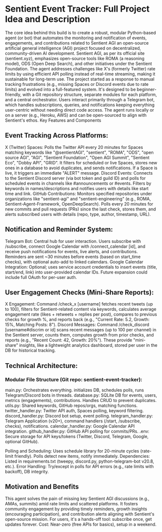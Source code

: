 # Sentient Event Tracker: Full Project Idea and Description

The core idea behind this build is to create a robust, modular Python-based agent (or bot) that automates the monitoring and notification of events, engagements, and contributions related to Sentient AGI an open-source artificial general intelligence (AGI) project focused on decentralized, community-driven AI development. Sentient AGI, as per its official site (sentient.xyz), emphasizes open-source tools like ROMA (a reasoning model), ODS (Open Deep Search), and other initiatives under the Sentient Foundation. The agent addresses challenges like X's (formerly Twitter) rate limits by using efficient API polling instead of real-time streaming, making it sustainable for long-term use.
The project started as a response to manual tracking frustrations (e.g., missing Spaces or Discord events due to rate limits) and evolved into a full-featured system. It's designed to be beginner-friendly, with a Git repository structure, separate modules for each platform, and a central orchestrator. Users interact primarily through a Telegram bot, which handles subscriptions, queries, and notifications keeping everything user-centric without needing direct code access. The agent runs locally or on a server (e.g., Heroku, AWS) and can be open-sourced to align with Sentient's ethos.
Key Features and Components

## Event Tracking Across Platforms:

X (Twitter) Spaces: Polls the Twitter API every 20 minutes for Spaces matching keywords like "@sentientAGI", "sentient", "ROMA", "ODS", "open source AGI", "AGI", "Sentient Foundation", "Open AGI Summit", "Sentient Eco", "Dobby API", "GRID". It filters for scheduled or live Spaces, stores new ones in a database to avoid duplicates, and sends notifications. If a Space is live, it triggers an immediate "ALERT" message.
Discord Events: Connects to the Sentient Discord server (via bot token and guild ID) and polls for scheduled events in channels like #announcements or #events. Filters by keywords in names/descriptions and notifies users with details like start time and link.
GitHub Contributions: Monitors specified repositories under organizations like "sentient-agi" and "sentient-engineering" (e.g., ROMA, Sentient-Agent-Framework, OpenDeepSearch). Polls every 20 minutes for new commits and pull requests (PRs) since the last check, stores them, and alerts subscribed users with details (repo, type, author, timestamp, URL).


## Notification and Reminder System:

Telegram Bot: Central hub for user interaction. Users subscribe with /subscribe, connect Google Calendar with /connect_calendar [id], and receive push notifications for events, live alerts, and contributions. Reminders are sent ~30 minutes before events (based on start_time checks), with optional auto-add to linked calendars.
Google Calendar Integration: Optional; uses service account credentials to insert events (title, start/end, link) into user-provided calendar IDs. Future expansion could include full OAuth for per-user auth.


## User Engagement Checks (Mini-Share Reports):

X Engagement: Command /check_x [username] fetches recent tweets (up to 100), filters for Sentient-related content via keywords, calculates average engagement rate (likes + retweets + replies per post), compares to previous checks for growth %, and reports back (e.g., "Current Rate: 5.2, Growth: 15%, Matching Posts: 8").
Discord Messages: Command /check_discord [username#discrim or id] scans recent messages (up to 100 per channel) in the Sentient server, counts them, computes growth from prior checks, and reports (e.g., "Recent Count: 42, Growth: 20%").
These provide "mini-share" insights, like a lightweight analytics dashboard, stored per user in the DB for historical tracking.


## Technical Architecture:

### Modular File Structure (Git repo: sentient-event-tracker):

main.py: Orchestrates everything. initializes DB, schedules polls, runs Telegram/Discord bots in threads.
database.py: SQLite DB for events, users, metrics (engagements), contributions. Handles CRUD to prevent duplicates.
utils.py: Shared keywords, GitHub repos/orgs, matching functions.
twitter_handler.py: Twitter API auth, Spaces polling, keyword filtering.
discord_handler.py: Discord bot setup, event polling.
telegram_handler.py: Telegram Application (v20+), command handlers (/start, /subscribe, checks), notifications.
calendar_handler.py: Google Calendar API integration.
github_handler.py: GitHub API polling for commits/PRs.
.env: Secure storage for API keys/tokens (Twitter, Discord, Telegram, Google, optional GitHub).


Polling and Scheduling: Uses schedule library for 20-minute cycles (rate-limit friendly). Polls detect new items, notify immediately.
Dependencies: Listed in requirements.txt (tweepy, discord.py, python-telegram-bot v20.8, etc.).
Error Handling: Try/except in polls for API errors (e.g., rate limits with backoff), DB integrity.


## Motivation and Benefits
This agent solves the pain of missing key Sentient AGI discussions (e.g., AMAs, summits) amid rate limits and scattered platforms. It fosters community engagement by providing timely reminders, growth insights (encouraging participation), and contribution alerts aligning with Sentient's open-source mission. For users, it's a hands-off tool: subscribe once, get updates forever. Cost: Near-zero (free APIs for basics), setup in a weekend.
